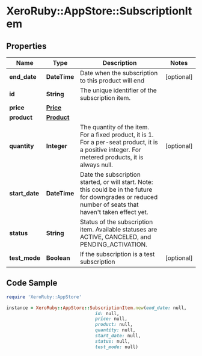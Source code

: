 # XeroRuby::AppStore::SubscriptionItem

## Properties

Name | Type | Description | Notes
------------ | ------------- | ------------- | -------------
**end_date** | **DateTime** | Date when the subscription to this product will end | [optional] 
**id** | **String** | The unique identifier of the subscription item. | 
**price** | [**Price**](Price.md) |  | 
**product** | [**Product**](Product.md) |  | 
**quantity** | **Integer** | The quantity of the item. For a fixed product, it is 1. For a per-seat product, it is a positive integer. For metered products, it is always null. | [optional] 
**start_date** | **DateTime** | Date the subscription started, or will start. Note: this could be in the future for downgrades or reduced number of seats that haven&#39;t taken effect yet.  | 
**status** | **String** | Status of the subscription item. Available statuses are ACTIVE, CANCELED, and PENDING_ACTIVATION.  | 
**test_mode** | **Boolean** | If the subscription is a test subscription | [optional] 

## Code Sample

```ruby
require 'XeroRuby::AppStore'

instance = XeroRuby::AppStore::SubscriptionItem.new(end_date: null,
                                 id: null,
                                 price: null,
                                 product: null,
                                 quantity: null,
                                 start_date: null,
                                 status: null,
                                 test_mode: null)
```


